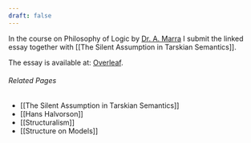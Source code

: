 ```yaml
---
draft: false
---
```

In the course on Philosophy of Logic by [Dr. A. Marra](https://www.mcmp.philosophie.uni-muenchen.de/people/faculty/marra_alessandra/index.html) I submit the linked essay together with [[The Silent Assumption in Tarskian Semantics]].

The essay is available at: [Overleaf](https://www.overleaf.com/read/ypnnsgwsjqzs#25af7f).
###### Related Pages
- [[The Silent Assumption in Tarskian Semantics]]
- [[Hans Halvorson]]
- [[Structuralism]]
- [[Structure on Models]]